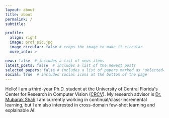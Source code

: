 ```yaml
---
layout: about
title: about
permalink: /
subtitle:

profile:
  align: right
  image: prof_pic.jpg
  image_circular: false # crops the image to make it circular
  more_info: >

news: false  # includes a list of news items
latest_posts: false  # includes a list of the newest posts
selected_papers: false # includes a list of papers marked as "selected={true}"
social: true  # includes social icons at the bottom of the page
---
```


Hello! I am a third-year Ph.D. student at the University of Central Florida's Center for Research in Computer Vision ([CRCV](https://www.crcv.ucf.edu/)).
My research advisor is [Dr. Mubarak Shah](https://www.crcv.ucf.edu/person/mubarak-shah/)
I am currently working in continual/class-incremental learning, but I am also interested in cross-domain few-shot learning and explainable AI!
